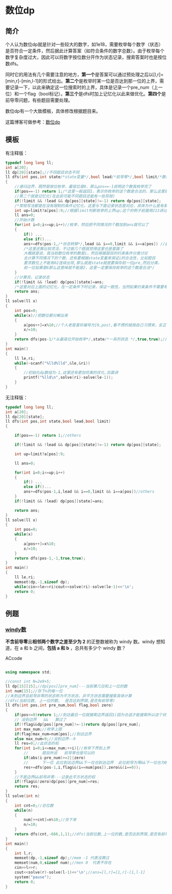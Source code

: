 # 数位dp

## 简介

个人认为数位dp就是针对一些较大的数字，如1e18，需要枚举每个数字（状态）是否符合一定条件，然后据此计算答案（如符合条件的数字总数）。由于枚举每个数字复杂度过大，因此可以将数字按位数分开作为状态记录，搜索答案时也是按位数dfs。

同时它的用法有几个需要注意的地方，**第一个**是答案可以通过预处理之后以[l,r]=[min,r]-[min,l-1]的形式给出。**第二个**是枚举时某一位是否达到那一位的上界，需要记录一下，以此来确定这一位搜索时的上界，具体是记录一个pre_num（上一位）和一个flag（bool标记）。**第三个**是dfs时加上记忆化以此来做优化。**第四个**是前导零问题，有些题目需要处理。

数位dp有一个大致模板，具体修改根据题目来。

这篇博客可做参考：[数位dp](https://blog.csdn.net/wust_zzwh/article/details/52100392)

## 模板

有注释版：

```c++
typedef long long ll;
int a[20];
ll dp[20][state];//不同题目状态不同
ll dfs(int pos,int state/*state变量*/,bool lead/*前导零*/,bool limit/*数位上界变量*/)//不是每个题都要判断前导零
{
    //递归边界，既然是按位枚举，最低位是0，那么pos==-1说明这个数我枚举完了
    if(pos==-1) return 1;/*这里一般返回1，表示你枚举的这个数是合法的，那么这里就需要你在枚举时必须每一位都要满足题目条件，也就是说当前枚举到pos位，一定要保证前面已经枚举的数位是合法的。不过具体题目不同或者写法不同的话不一定要返回1 */
    //第二个就是记忆化(在此前可能不同题目还能有一些剪枝)
    if(!limit && !lead && dp[pos][state]!=-1) return dp[pos][state];
    /*常规写法都是在没有限制的条件记忆化，这里与下面记录状态是对应，具体为什么是有条件的记忆化后面会讲*/
    int up=limit?a[pos]:9;//根据limit判断枚举的上界up;这个的例子前面用213讲过了
    ll ans=0;
    //开始计数
    for(int i=0;i<=up;i++)//枚举，然后把不同情况的个数加到ans就可以了
    {
        if() ...
        else if()...
        ans+=dfs(pos-1,/*状态转移*/,lead && i==0,limit && i==a[pos]) //最后两个变量传参都是这样写的
        /*这里还算比较灵活，不过做几个题就觉得这里也是套路了
        大概就是说，我当前数位枚举的数是i，然后根据题目的约束条件分类讨论
        去计算不同情况下的个数，还有要根据state变量来保证i的合法性，比如题目
        要求数位上不能有62连续出现,那么就是state就是要保存前一位pre,然后分类，
        前一位如果是6那么这意味就不能是2，这里一定要保存枚举的这个数是合法*/
    }
    //计算完，记录状态
    if(!limit && !lead) dp[pos][state]=ans;
    /*这里对应上面的记忆化，在一定条件下时记录，保证一致性，当然如果约束条件不需要考虑lead，这里就是lead就完全不用考虑了*/
    return ans;
}
ll solve(ll x)
{
    int pos=0;
    while(x)//把数位都分解出来
    {
        a[pos++]=x%10;//个人老是喜欢编号为[0,pos),看不惯的就按自己习惯来，反正注意数位边界就行
        x/=10;
    }
    return dfs(pos-1/*从最高位开始枚举*/,state/*一系列状态 */,true,true);//刚开始最高位都是有限制并且有前导零的，显然比最高位还要高的一位视为0嘛
}
int main()
{
    ll le,ri;
    while(~scanf("%lld%lld",&le,&ri))
    {
        //初始化dp数组为-1,这里还有更加优美的优化,后面讲
        printf("%lld\n",solve(ri)-solve(le-1));
    }
}
```

无注释版：

```c++
typedef long long ll;
int a[20];
ll dp[20][state];
ll dfs(int pos,int state,bool lead,bool limit)
{

    if(pos==-1) return 1;//others

    if(!limit && !lead && dp[pos][state]!=-1) return dp[pos][state];

    int up=limit?a[pos]:9;

    ll ans=0;

    for(int i=0;i<=up;i++)
    {
        if() ...
        else if()...
        ans+=dfs(pos-1,i,lead && i==0,limit && i==a[pos])//others
    }
    if(!limit && !lead) dp[pos][state]=ans;

    return ans;
}
ll solve(ll x)
{
    int pos=0;
    while(x)
    {
        a[pos++]=x%10;
        x/=10;
    }
    return dfs(pos-1,-1,true,true);
}
int main()
{
    ll le,ri;
    memset(dp,-1,sizeof dp);
    while(cin>>le>>ri)cout<<solve(ri)-solve(le-1)<<'\n';
    return 0;
}
```

## 例题

### [windy数](https://www.luogu.com.cn/problem/P2657)

**不含前导零**且**相邻两个数字之差至少为 2** 的正整数被称为 windy 数。windy 想知道，在 a 和 b 之间，**包括 a 和 b** ，总共有多少个 windy 数？

ACcode

```c++

using namespace std;

//const int N=2e9+5;
ll dp[15][15];//dp[pos][pre_num]---当前第几位和上一位的数
int num[15];//存下n的每一位
//未到边界且前导非零的状态称为平方状态，非平方状态需要搜索具体计算
//dfs(当前位数, 上一位的数,  是否达到界限,是否有前导零)
ll dfs(int pos,int pre_num,bool flag,bool zero)
{
    if(pos<=0)return 1;//到达最后一位就搜索边界返回1(因为合适才能搜索所以这个状态贡献是1)
    // 没到边界   &&   算过了
    if(!flag&&dp[pos][pre_num]!=-1)return dp[pos][pre_num];
    int max_num;//枚举上限
    if(flag)max_num=num[pos];//到达边界
    else max_num=9;//没到边界--9
    ll res=0;//此状态的权
    for(int i=0;i<=max_num;++i){//枚举下界到上界
        //      题目所说   前导零也是可以的
        if(abs(i-pre_num)>=2||zero)
        //      下一位 此位到达边界&&下一位也到达边界  此位前导为零&&下一位也为0->下一位前导为零
        res+=dfs(pos-1,i,flag&&(i==num[pos]),zero&&(i==0));
    }
    //不是边界&&前导非零---记录此平方状态的权
    if(!flag&&!zero)dp[pos][pre_num]=res;
    return res;
}
ll solve(int n)
{
    int cnt=0;//总位数
    while(n)
    {
        num[++cnt]=n%10;//存下来
        n/=10;
    }
    return dfs(cnt,-666,1,1);//dfs(当前位数,上一位的数,是否达到界限,是否有前导零)
}
int main()
{
    int l,r;
    memset(dp,-1,sizeof dp);//mem -1 代表没算过
    memset(num,0,sizeof num);//men 0  代表不存在
    cin>>l>>r;
    cout<<solve(r)-solve(l-1)<<'\n';//ans=[l,r]=[1,r]-[1,l-1]
    system("pause");
    return 0;
}
```
